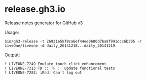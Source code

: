release.gh3.io
==============

Release notes generator for GitHub v3

Usage: 
```
bin/gh3-release -t 26931e58f8ca6ef44ee9680d7ba8f991ccc6b395 -r LiveOne/liveone -d daily_20141218...daily_20141219
```
Output:
```
! LIVEONE-7249 Emulate touch click enhancement
! LIVEONE-7313 TD :: TF :: Update functional tests
! LIVEONE-7283: iPad: Can't log out
